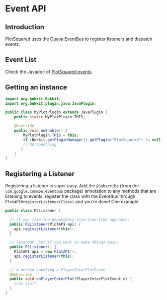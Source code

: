 # Event API

## Introduction

PlotSquared uses the [Guava EventBus](https://github.com/google/guava/wiki/EventBusExplained) to register listeners and dispatch events.

## Event List

Check the Javadoc of [PlotSquared events](https://intellectualsites.github.io/plotsquared-javadocs/core/com/plotsquared/core/events/package-summary.html).

## Getting an instance

```java
import org.bukkit.Bukkit;
import org.bukkit.plugin.java.JavaPlugin;

public class MyPlotPlugin extends JavaPlugin {
    public static MyPlotPlugin THIS;

    @Override
    public void onEnable() {
        MyPlotPlugin.THIS = this;
        if (Bukkit.getPluginManager().getPlugin("PlotSquared") != null) {
        // Do something
       }
    }
}
```

## Registering a Listener

Registering a listener is super easy. Add the `@Subscribe` (from the `com.google.common.eventbus` package) annotation to any methods that are listening to events, register the class with the EventBus through `PlotAPI#registerListener(Class)` and you're done! One example:

```java
public class P2Listener {

  // if you like the dependency-injection-like approach:
  public P2Listener(PlotAPI api) {
    api.registerListener(this);
  }

  // less OOP, but if you want to make things easy:
  public P2Listener() {
    PlotAPI api = new PlotAPI();
    api.registerListener(this);
  }

  // A method handling a PlayerEnterPlotEvent
  @Subscribe
  public void onPlayerEnterPlot(PlayerEnterPlotEvent e) {
    //do stuff
  }
}
```